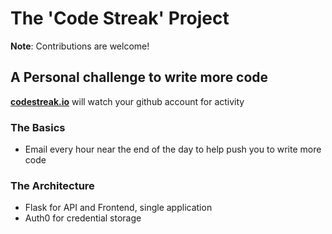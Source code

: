 #  The 'Code Streak' Project


**Note**: Contributions are welcome!

## A Personal challenge to write more code

[**codestreak.io**](https://codestreak.io/) will watch your github account for activity


### The Basics

- Email every hour near the end of the day to help push you to write more code

### The Architecture

- Flask for API and Frontend, single application
- Auth0 for credential storage

